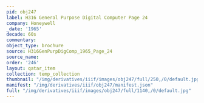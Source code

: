 ```yaml
---
pid: obj247
label: H316 General Purpose Digital Computer Page 24
company: Honeywell
_date: '1965'
decade: 60s
commentary:
object_type: brochure
source: H316GenPurpDigComp_1965_Page_24
source_name:
order: '246'
layout: qatar_item
collection: temp_collection
thumbnail: "/img/derivatives/iiif/images/obj247/full/250,/0/default.jpg"
manifest: "/img/derivatives/iiif/obj247/manifest.json"
full: "/img/derivatives/iiif/images/obj247/full/1140,/0/default.jpg"
---
```

